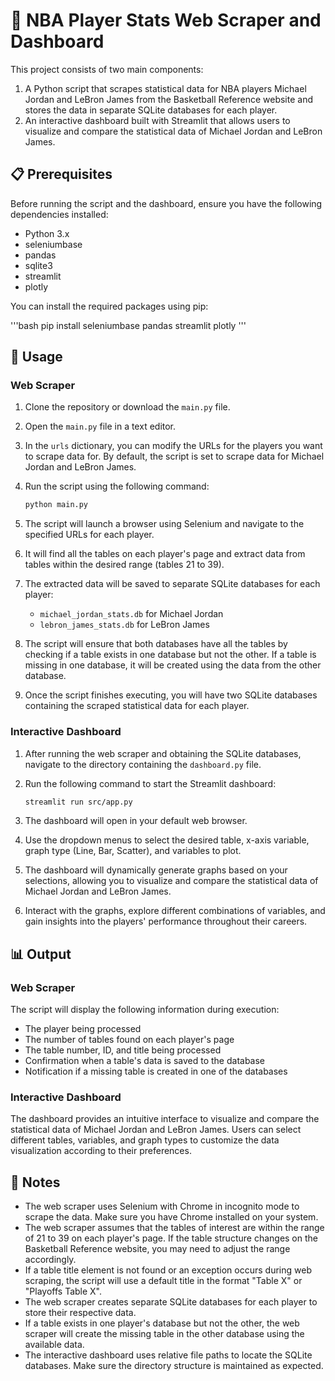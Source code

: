 # 🏀 NBA Player Stats Web Scraper and Dashboard

This project consists of two main components:
1. A Python script that scrapes statistical data for NBA players Michael Jordan and LeBron James from the Basketball Reference website and stores the data in separate SQLite databases for each player.
2. An interactive dashboard built with Streamlit that allows users to visualize and compare the statistical data of Michael Jordan and LeBron James.

## 📋 Prerequisites

Before running the script and the dashboard, ensure you have the following dependencies installed:

- Python 3.x
- seleniumbase
- pandas
- sqlite3
- streamlit
- plotly

You can install the required packages using pip:

'''bash
pip install seleniumbase pandas streamlit plotly
'''

## 🚀 Usage

### Web Scraper
1. Clone the repository or download the `main.py` file.

2. Open the `main.py` file in a text editor.

3. In the `urls` dictionary, you can modify the URLs for the players you want to scrape data for. By default, the script is set to scrape data for Michael Jordan and LeBron James.

4. Run the script using the following command:

   ```bash
   python main.py
   ```

5. The script will launch a browser using Selenium and navigate to the specified URLs for each player.

6. It will find all the tables on each player's page and extract data from tables within the desired range (tables 21 to 39).

7. The extracted data will be saved to separate SQLite databases for each player:
   - `michael_jordan_stats.db` for Michael Jordan
   - `lebron_james_stats.db` for LeBron James

8. The script will ensure that both databases have all the tables by checking if a table exists in one database but not the other. If a table is missing in one database, it will be created using the data from the other database.

9. Once the script finishes executing, you will have two SQLite databases containing the scraped statistical data for each player.

### Interactive Dashboard
1. After running the web scraper and obtaining the SQLite databases, navigate to the directory containing the `dashboard.py` file.

2. Run the following command to start the Streamlit dashboard:

   ```bash
   streamlit run src/app.py
   ```

3. The dashboard will open in your default web browser.

4. Use the dropdown menus to select the desired table, x-axis variable, graph type (Line, Bar, Scatter), and variables to plot.

5. The dashboard will dynamically generate graphs based on your selections, allowing you to visualize and compare the statistical data of Michael Jordan and LeBron James.

6. Interact with the graphs, explore different combinations of variables, and gain insights into the players' performance throughout their careers.

## 📊 Output

### Web Scraper
The script will display the following information during execution:

- The player being processed
- The number of tables found on each player's page
- The table number, ID, and title being processed
- Confirmation when a table's data is saved to the database
- Notification if a missing table is created in one of the databases

### Interactive Dashboard
The dashboard provides an intuitive interface to visualize and compare the statistical data of Michael Jordan and LeBron James. Users can select different tables, variables, and graph types to customize the data visualization according to their preferences.

## 📝 Notes

- The web scraper uses Selenium with Chrome in incognito mode to scrape the data. Make sure you have Chrome installed on your system.
- The web scraper assumes that the tables of interest are within the range of 21 to 39 on each player's page. If the table structure changes on the Basketball Reference website, you may need to adjust the range accordingly.
- If a table title element is not found or an exception occurs during web scraping, the script will use a default title in the format "Table X" or "Playoffs Table X".
- The web scraper creates separate SQLite databases for each player to store their respective data.
- If a table exists in one player's database but not the other, the web scraper will create the missing table in the other database using the available data.
- The interactive dashboard uses relative file paths to locate the SQLite databases. Make sure the directory structure is maintained as expected.
